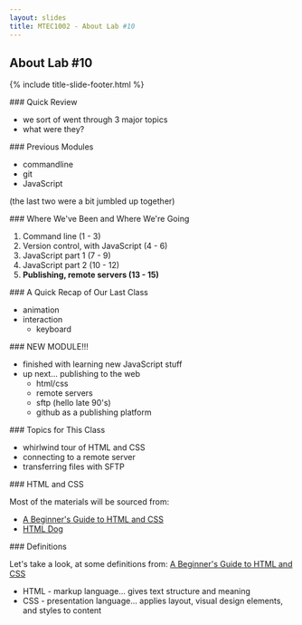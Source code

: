 ```yaml
---
layout: slides
title: MTEC1002 - About Lab #10
---
```


<section markdown="block" class="title-slide">

# About Lab #10

{% include title-slide-footer.html %}
</section>

<section markdown="block">
### Quick Review

* we sort of went through 3 major topics
* what were they?

</section>

<section markdown="block">
### Previous Modules

* commandline
* git
* JavaScript

(the last two were a bit jumbled up together)
</section>

<section markdown="block">
### Where We've Been and Where We're Going


1. Command line (1 - 3)
2. Version control, with JavaScript (4 - 6)
3. JavaScript part 1 (7 - 9)
4. JavaScript part 2 (10 - 12)
5. __Publishing, remote servers (13 - 15)__
</section>

<section markdown="block">
### A Quick Recap of Our Last Class

* animation
* interaction
	* keyboard

</section>

<section markdown="block">
### NEW MODULE!!!

* finished with learning new JavaScript stuff
* up next... publishing to the web
	* html/css
	* remote servers
	* sftp (hello late 90's)
	* github as a publishing platform
</section>

<section markdown="block">
### Topics for This Class

* whirlwind tour of HTML and CSS
* connecting to a remote server
* transferring files with SFTP
</section>

<section markdown="block">
### HTML and CSS

Most of the materials will be sourced from:

* [A Beginner's Guide to HTML and CSS](http://learn.shayhowe.com/html-css/)
* [HTML Dog](http://www.htmldog.com/guides/html/beginner/)
</section>

<section markdown="block">
### Definitions

Let's take a look, at some definitions from:  [A Beginner's Guide to HTML and CSS](http://learn.shayhowe.com/html-css/)

* HTML - markup language... gives text structure and meaning
* CSS - presentation language... applies layout, visual design elements, and styles to content

</section>
